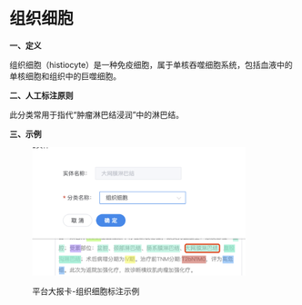 # 组织细胞

**一、定义**

&#x20;   组织细胞（histiocyte）是一种免疫细胞，属于单核吞噬细胞系统，包括血液中的单核细胞和组织中的巨噬细胞。

**二、人工标注原则**

&#x20;   此分类常用于指代“肿瘤淋巴结浸润”中的淋巴结。

**三、示例**

<figure><img src="../../.gitbook/assets/image (21).png" alt="" width="375"><figcaption><p>平台大报卡-组织细胞标注示例</p></figcaption></figure>
